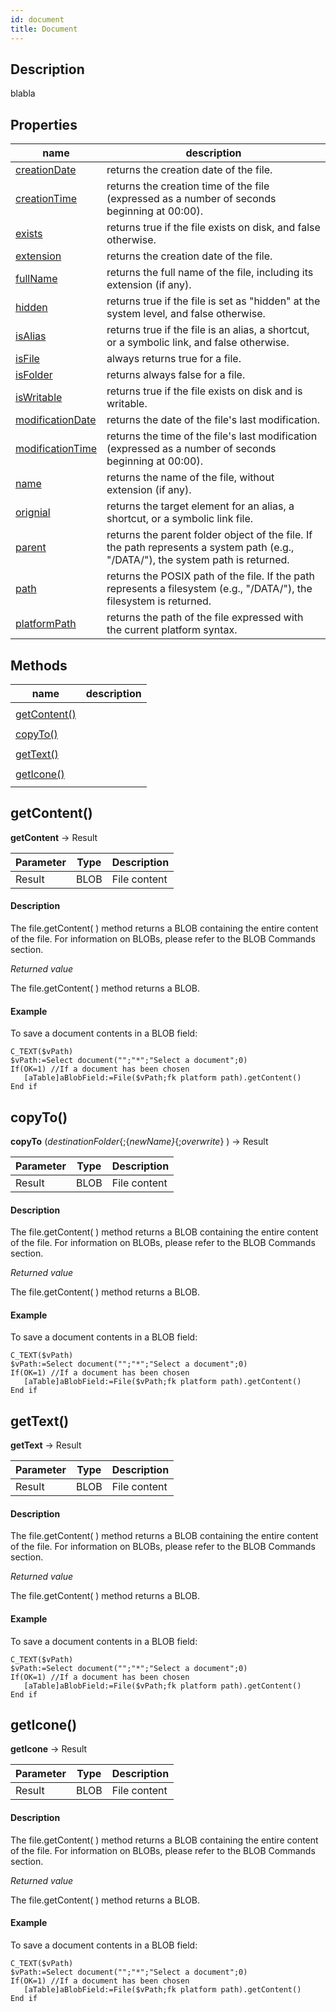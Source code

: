 ```yaml
---
id: document
title: Document
---
```


## Description
blabla

## Properties

<!-- REF document.properties -->
|name|description|
|----|-----------|
| <!-- REF document.creationDate -->[creationDate]() <!-- END REF -->|<!-- REF document.creationDateDesc --> returns the creation date of the file. <!-- END REF -->|
| <!-- REF document.creationTime -->[creationTime]() <!-- END REF -->| <!-- REF document.creationTimeDesc --> returns the creation time of the file (expressed as a number of seconds beginning at 00:00). <!-- END REF -->|
| <!-- REF document.exists -->[exists]()<!-- END REF -->| <!-- REF document.existsDesc --> returns true if the file exists on disk, and false otherwise. <!-- END REF --> |
| <!-- REF document.extension -->[extension]()<!-- END REF -->| <!-- REF document.extensionDesc -->returns the creation date of the file. <!-- END REF -->| 
| <!-- REF document.fullName -->[fullName]() <!-- END REF -->| <!-- REF document.fullNameDesc --> returns the full name of the file, including its extension (if any).<!-- END REF -->|
| <!-- REF document.hidden -->[hidden]() <!-- END REF -->|<!-- REF document.hiddenDesc -->  returns true if the file is set as "hidden" at the system level, and false otherwise. <!-- END REF -->|
| <!-- REF document.isAlias -->[isAlias]()<!-- END REF --> |  <!-- REF document.isAliasDesc -->returns true if the file is an alias, a shortcut, or a symbolic link, and false otherwise.<!-- END REF -->  |
| <!-- REF document.isFile -->[isFile]() <!-- END REF -->|  <!-- REF document.isFileDesc -->always returns true for a file.<!-- END REF -->|
| <!-- REF document.isFolder -->[isFolder]() <!-- END REF -->| <!-- REF document.isFolderDesc -->returns always false for a file.<!-- END REF -->| 
| <!-- REF document.isWritable -->[isWritable]() <!-- END REF -->|<!-- REF document.isWritableDesc -->returns true if the file exists on disk and is writable.<!-- END REF --> | 
| <!-- REF document.modificationDate -->[modificationDate]()<!-- END REF -->| <!-- REF document.modificationDateDesc --> returns the date of the file's last modification.<!-- END REF -->| 
| <!-- REF document.modificationTime -->[modificationTime]() <!-- END REF -->| <!-- REF document.modificationTimeDesc -->returns the time of the file's last modification (expressed as a number of seconds beginning at 00:00).<!-- END REF -->|
| <!-- REF document.name -->[name]() <!-- END REF -->|  <!-- REF document.nameDesc --> returns the name of the file, without extension (if any). <!-- END REF -->|
| <!-- REF document.original -->[orignial]() <!-- END REF -->| <!-- REF document.originalDesc --> returns the target element for an alias, a shortcut, or a symbolic link file. <!-- END REF -->|
| <!-- REF document.parent -->[parent]() <!-- END REF -->| <!-- REF document.parentDesc --> returns the parent folder object of the file. If the path represents a system path (e.g., "/DATA/"), the system path is returned.<!-- END REF -->|
| <!-- REF document.path -->[path]() <!-- END REF -->|<!-- REF document.pathDesc --> returns the POSIX path of the file. If the path represents a filesystem (e.g., "/DATA/"), the filesystem is returned.<!-- END REF -->|
| <!-- REF document.platformPath -->[platformPath](https://doc.4d.com/4Dv18/4D/18/fileplatformPath.303-4506073.en.html) <!-- END REF -->|  <!-- REF document.platformPathDesc -->returns the path of the file expressed with the current platform syntax. <!-- END REF -->|
<!-- END REF -->

## Methods

|name|description|
|----|-----------|
|<!-- REF document.methods -->|
|[getContent()](#getcontent)|<!-- INCLUDE Document.getContent.Summary -->|
||<!--INCLUDE Document.getContent.Syntax -->|
|[copyTo()](#copyto)|<!-- INCLUDE Document.copyTo.Summary -->|
||<!--INCLUDE Document.copyTo.Syntax -->|
|[getText()](#gettext)|<!-- INCLUDE Document.getText.Summary -->|
||<!--INCLUDE Document.getText.Syntax -->|
|[getIcone()](#geticone)|<!-- INCLUDE Document.getIcone.Summary -->|
||<!--INCLUDE Document.getIcone.Syntax -->|
<!-- END REF -->
 
<!-- REF document.methods.Desc -->
## getContent()
<!-- REF Document.getContent.Syntax -->
**getContent** &rarr; Result<!-- END REF -->

<!-- REF Document.getContent.Parameters -->
| Parameter | Type | Description |
| ---- | ----------- |----------- |
|Result | BLOB |File content|
<!-- END REF -->

<!-- REF Document.getContent.Desc -->
#### Description
The file.getContent( ) method returns <!-- REF Document.getContent.Summary -->a BLOB containing the entire content of the file. For information on BLOBs, please refer to the BLOB Commands section.<!-- END REF -->

*Returned value*

The file.getContent( ) method returns a BLOB.

#### Example
To save a document contents in a BLOB field:

 ```4d
 C_TEXT($vPath)
 $vPath:=Select document("";"*";"Select a document";0)
 If(OK=1) //If a document has been chosen
    [aTable]aBlobField:=File($vPath;fk platform path).getContent()
 End if
 ```
 <!-- END REF -->

## copyTo()

<!-- REF Document.copyTo.Syntax -->
**copyTo** (*destinationFolder*{;{*newName}*{;*overwrite*} ) &rarr; Result<!-- END REF -->

<!-- REF Document.copyTo.Parameters -->
| Parameter | Type | Description |
| ---- | ----------- |----------- |
|Result | BLOB |File content|
<!-- END REF -->

<!-- REF Document.copyTo.Desc -->
#### Description
The file.getContent( ) method returns <!-- REF Document.copyTo.Summary -->a BLOB containing the entire content of the file. For information on BLOBs, please refer to the BLOB Commands section.<!-- END REF -->

*Returned value*

The file.getContent( ) method returns a BLOB.

#### Example
To save a document contents in a BLOB field:

 ```4d
 C_TEXT($vPath)
 $vPath:=Select document("";"*";"Select a document";0)
 If(OK=1) //If a document has been chosen
    [aTable]aBlobField:=File($vPath;fk platform path).getContent()
 End if
 ```
 <!-- END REF -->

## getText()
<!-- REF Document.getText.Syntax -->
**getText** &rarr; Result<!-- END REF -->

<!-- REF Document.getText.Parameters -->
| Parameter | Type | Description |
| ---- | ----------- |----------- |
|Result | BLOB |File content|
<!-- END REF -->

<!-- REF Document.getText.Desc -->
#### Description
The file.getContent( ) method returns <!-- REF Document.getText.Summary -->a BLOB containing the entire content of the file. For information on BLOBs, please refer to the BLOB Commands section.<!-- END REF -->

*Returned value*

The file.getContent( ) method returns a BLOB.

#### Example
To save a document contents in a BLOB field:

 ```4d
 C_TEXT($vPath)
 $vPath:=Select document("";"*";"Select a document";0)
 If(OK=1) //If a document has been chosen
    [aTable]aBlobField:=File($vPath;fk platform path).getContent()
 End if
 ```
 <!-- END REF -->

## getIcone()
<!-- REF Document.getIcone.Syntax -->
**getIcone** &rarr; Result<!-- END REF -->

<!-- REF Document.getIcone.Parameters -->
|Parameter|Type|Description|
|----|-----------|-----------|
|Result|BLOB|File content|
<!-- END REF -->

<!-- REF Document.getIcone.Desc -->
#### Description
The file.getContent( ) method returns <!-- REF Document.getIcone.Summary -->a BLOB containing the entire content of the file. For information on BLOBs, please refer to the BLOB Commands section.<!-- END REF -->

*Returned value*

The file.getContent( ) method returns a BLOB.

#### Example
To save a document contents in a BLOB field:

 ```4d
 C_TEXT($vPath)
 $vPath:=Select document("";"*";"Select a document";0)
 If(OK=1) //If a document has been chosen
    [aTable]aBlobField:=File($vPath;fk platform path).getContent()
 End if
 ```
 <!-- END REF -->
 <!-- END REF -->